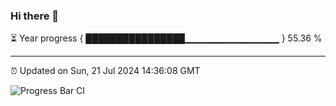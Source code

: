 ### Hi there 👋

⏳ Year progress { ████████████████▁▁▁▁▁▁▁▁▁▁▁▁▁▁ } 55.36 %

---

⏰ Updated on Sun, 21 Jul 2024 14:36:08 GMT

![Progress Bar CI](https://github.com/IshwaranRudhara/GIT-ACTION/workflows/Progress%20Bar%20CI/badge.svg)
